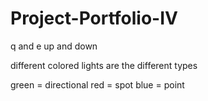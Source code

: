 # Project-Portfolio-IV

q and e up and down

different colored lights are the different types

green = directional
red = spot
blue = point
